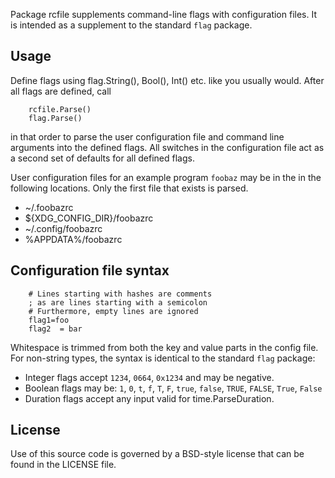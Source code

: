 Package rcfile supplements command-line flags with configuration files.
It is intended as a supplement to the standard `flag` package.

Usage
-----

Define flags using flag.String(), Bool(), Int() etc. like you usually would.
After all flags are defined, call

```
	rcfile.Parse()
	flag.Parse()
```

in that order to parse the user configuration file and command line
arguments into the defined flags. All switches in the configuration file
act as a second set of defaults for all defined flags.

User configuration files for an example program `foobaz` may be in the in the
following locations. Only the first file that exists is parsed.
* ~/.foobazrc
* ${XDG_CONFIG_DIR}/foobazrc
* ~/.config/foobazrc
* %APPDATA%/foobazrc

Configuration file syntax
-------------------------

```
	# Lines starting with hashes are comments
	; as are lines starting with a semicolon
	# Furthermore, empty lines are ignored
	flag1=foo
	flag2  = bar
```

Whitespace is trimmed from both the key and value parts in the config file.
For non-string types, the syntax is identical to the standard `flag` package:

* Integer flags accept `1234`, `0664`, `0x1234` and may be negative.
* Boolean flags may be: `1`, `0`, `t`, `f`, `T`, `F`, `true`, `false`, `TRUE`, `FALSE`, `True`, `False`
* Duration flags accept any input valid for time.ParseDuration.

License
-------
Use of this source code is governed by a BSD-style license that can be found in the LICENSE file.
